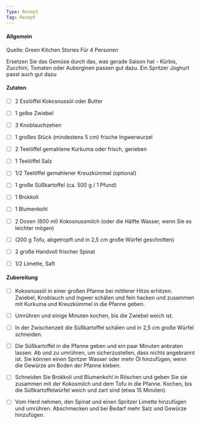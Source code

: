 ```yaml
---
Type: Rezept
Tag: Rezept
---
```


#### Allgemein
Quelle: Green Kitchen Stories
Für 4 Personen

Ersetzen Sie das Gemüse durch das, was gerade Saison hat - Kürbis, Zucchini, Tomaten oder Auberginen passen gut dazu. Ein Spritzer Joghurt passt auch gut dazu


#### Zutaten
- [ ] 2 Esslöffel Kokosnussöl oder Butter
- [ ] 1 gelbe Zwiebel
- [ ] 3 Knoblauchzehen
- [ ] 1 großes Stück (mindestens 5 cm) frische Ingwerwurzel
- [ ] 2 Teelöffel gemahlene Kurkuma oder frisch, gerieben
- [ ] 1 Teelöffel Salz
- [ ] 1/2 Teelöffel gemahlener Kreuzkümmel (optional)
- [ ] 1 große Süßkartoffel (ca. 500 g / 1 Pfund)
- [ ] 1 Brokkoli
- [ ] 1 Blumenkohl
- [ ] 2 Dosen (800 ml) Kokosnussmilch (oder die Hälfte Wasser, wenn Sie es leichter mögen)
- [ ] (200 g Tofu, abgetropft und in 2,5 cm große Würfel geschnitten)
- [ ] 2 große Handvoll frischer Spinat
- [ ] 1/2 Limette, Saft




#### Zubereitung
- [ ] Kokosnussöl in einer großen Pfanne bei mittlerer Hitze erhitzen. Zwiebel, Knoblauch und Ingwer schälen und fein hacken und zusammen mit Kurkuma und Kreuzkümmel in die Pfanne geben.
- [ ] Umrühren und einige Minuten kochen, bis die Zwiebel weich ist.
- [ ] In der Zwischenzeit die Süßkartoffel schälen und in 2,5 cm große Würfel schneiden.
- [ ] Die Süßkartoffel in die Pfanne geben und ein paar Minuten anbraten lassen. Ab und zu umrühren, um sicherzustellen, dass nichts angebrannt ist. Sie können einen Spritzer Wasser oder mehr Öl hinzufügen, wenn die Gewürze am Boden der Pfanne kleben.
- [ ] Schneiden Sie Brokkoli und Blumenkohl in Röschen und geben Sie sie zusammen mit der Kokosmilch und dem Tofu in die Pfanne. Kochen, bis die Süßkartoffelwürfel weich und zart sind (etwa 15 Minuten).
- [ ] Vom Herd nehmen, den Spinat und einen Spritzer Limette hinzufügen und umrühren. Abschmecken und bei Bedarf mehr Salz und Gewürze hinzufügen.


